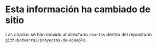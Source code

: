 
# Esta información ha cambiado de sitio 

Las charlas se han movido al directorio `charlas` dentro del repositorio `github/dvarrui/proyectos-de-ejemplo`.
